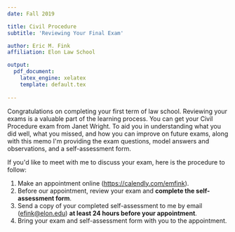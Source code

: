 ```yaml
---
date: Fall 2019

title: Civil Procedure
subtitle: 'Reviewing Your Final Exam'

author: Eric M. Fink
affiliation: Elon Law School 

output: 
  pdf_document:
    latex_engine: xelatex
    template: default.tex
    
---
```


Congratulations on completing your first term of law school. Reviewing your exams is a valuable part of the learning process. You can get your Civil Procedure exam from Janet Wright. To aid you in understanding what you did well, what you missed, and how you can improve on future exams, along with this memo I'm providing the exam questions, model answers and observations, and a self-assessment form. 

If you'd like to meet with me to discuss your exam, here is the procedure to follow: 

1. Make an appointment online (<https://calendly.com/emfink>).
2. Before our appointment, review your exam and **complete the self-assessment form**.
3. Send a copy of your completed self-assessment to me by email (<efink@elon.edu>) **at least 24 hours before your appointment**.
4. Bring your exam and self-assessment form with you to the appointment. 

